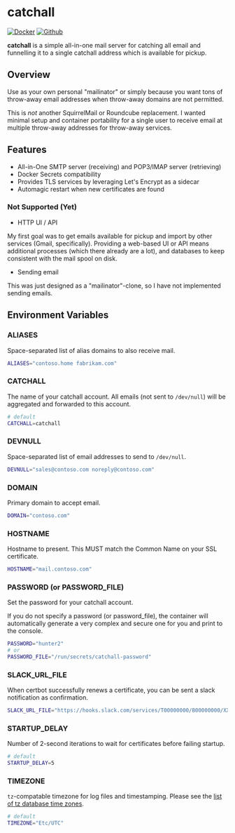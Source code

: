 # catchall

[![Docker](https://badgen.net/badge/jnovack/catchall/blue?icon=docker)](https://hub.docker.com/r/jnovack/catchall)
[![Github](https://badgen.net/badge/jnovack/catchall/purple?icon=github)](https://github.com/jnovack/catchall)

**catchall** is a simple all-in-one mail server for catching all email and
funnelling it to a single catchall address which is available for pickup.

## Overview

Use as your own personal "mailinator" or simply because you want tons of
throw-away email addresses when throw-away domains are not permitted.

This is *not* another SquirrelMail or Roundcube replacement.  I wanted minimal
setup and container portability for a single user to receive email at multiple
throw-away addresses for throw-away services.

## Features

- All-in-One SMTP server (receiving) and POP3/IMAP server (retrieving)
- Docker Secrets compatibility
- Provides TLS services by leveraging Let's Encrypt as a sidecar
- Automagic restart when new certificates are found

### Not Supported (Yet)

- HTTP UI / API

My first goal was to get emails available for pickup and import by other
services (Gmail, specifically).  Providing a web-based UI or API means
additional processes (which there already are a lot), and databases to keep
consistent with the mail spool on disk.

- Sending email

This was just designed as a "mailinator"-clone, so I have not implemented
sending emails.

## Environment Variables

### ALIASES

Space-separated list of alias domains to also receive mail.

```sh
ALIASES="contoso.home fabrikam.com"
```
### CATCHALL

The name of your catchall account.  All emails (not sent to `/dev/null`) will
be aggregated and forwarded to this account.

```sh
# default
CATCHALL=catchall
```

### DEVNULL

Space-separated list of email addresses to send to `/dev/null`.

```sh
DEVNULL="sales@contoso.com noreply@contoso.com"
```

### DOMAIN

Primary domain to accept email.

```sh
DOMAIN="contoso.com"
```

### HOSTNAME

Hostname to present.  This MUST match the Common Name on your SSL certificate.

```sh
HOSTNAME="mail.contoso.com"
```

### PASSWORD (or PASSWORD_FILE)

Set the password for your catchall account.

If you do not specify a password (or password_file), the container will
automatically generate a very complex and secure one for you and print to the
console.

```sh
PASSWORD="hunter2"
# or
PASSWORD_FILE="/run/secrets/catchall-password"
```

### SLACK_URL_FILE

When certbot successfully renews a certificate, you can be sent a slack
notification as confirmation.

```sh
SLACK_URL_FILE="https://hooks.slack.com/services/T00000000/B00000000/XXXXXXXXXXXXXXXXXXXXXXXX
```

### STARTUP_DELAY

Number of 2-second iterations to wait for certificates before failing startup.

```sh
# default
STARTUP_DELAY=5
```

### TIMEZONE

`tz`-compatable timezone for log files and timestamping.  Please see the
[list of tz database time zones](https://en.wikipedia.org/wiki/List_of_tz_database_time_zones).

```sh
# default
TIMEZONE="Etc/UTC"
```
